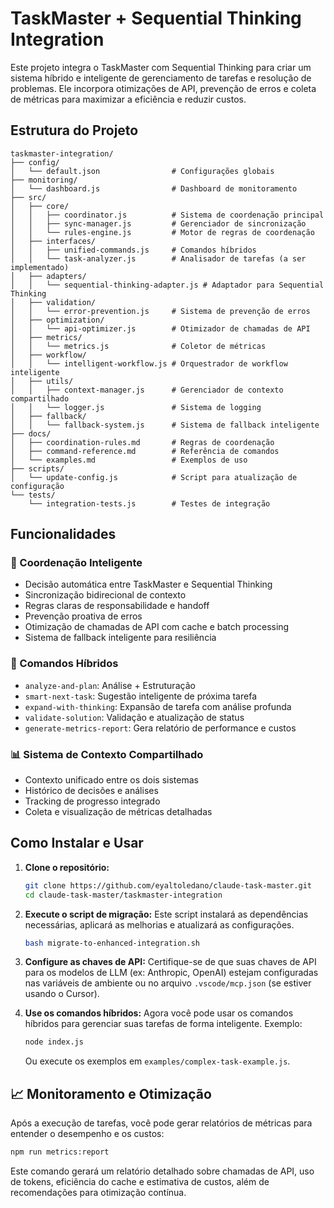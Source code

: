 # TaskMaster + Sequential Thinking Integration
 
 Este projeto integra o TaskMaster com Sequential Thinking para criar um sistema híbrido e inteligente de gerenciamento de tarefas e resolução de problemas. Ele incorpora otimizações de API, prevenção de erros e coleta de métricas para maximizar a eficiência e reduzir custos.
 
 ## Estrutura do Projeto
 
 ```
 taskmaster-integration/
 ├── config/
 │   └── default.json                # Configurações globais
 ├── monitoring/
 │   └── dashboard.js                # Dashboard de monitoramento
 ├── src/
 │   ├── core/
 │   │   ├── coordinator.js          # Sistema de coordenação principal
 │   │   ├── sync-manager.js         # Gerenciador de sincronização
 │   │   └── rules-engine.js         # Motor de regras de coordenação
 │   ├── interfaces/
 │   │   ├── unified-commands.js     # Comandos híbridos
 │   │   └── task-analyzer.js        # Analisador de tarefas (a ser implementado)
 │   ├── adapters/
 │   │   └── sequential-thinking-adapter.js # Adaptador para Sequential Thinking
 │   ├── validation/
 │   │   └── error-prevention.js     # Sistema de prevenção de erros
 │   ├── optimization/
 │   │   └── api-optimizer.js        # Otimizador de chamadas de API
 │   ├── metrics/
 │   │   └── metrics.js              # Coletor de métricas
 │   ├── workflow/
 │   │   └── intelligent-workflow.js # Orquestrador de workflow inteligente
 │   ├── utils/
 │   │   ├── context-manager.js      # Gerenciador de contexto compartilhado
 │   │   └── logger.js               # Sistema de logging
 │   ├── fallback/
 │   │   └── fallback-system.js      # Sistema de fallback inteligente
 ├── docs/
 │   ├── coordination-rules.md       # Regras de coordenação
 │   ├── command-reference.md        # Referência de comandos
 │   └── examples.md                 # Exemplos de uso
 ├── scripts/
 │   └── update-config.js            # Script para atualização de configuração
 └── tests/
     └── integration-tests.js        # Testes de integração
 ```
 
 ## Funcionalidades
 
 ### 🎯 Coordenação Inteligente
 - Decisão automática entre TaskMaster e Sequential Thinking
 - Sincronização bidirecional de contexto
 - Regras claras de responsabilidade e handoff
 - Prevenção proativa de erros
 - Otimização de chamadas de API com cache e batch processing
 - Sistema de fallback inteligente para resiliência
 
 ### 🔄 Comandos Híbridos
 - `analyze-and-plan`: Análise + Estruturação
 - `smart-next-task`: Sugestão inteligente de próxima tarefa
 - `expand-with-thinking`: Expansão de tarefa com análise profunda
 - `validate-solution`: Validação e atualização de status
 - `generate-metrics-report`: Gera relatório de performance e custos
 
 ### 📊 Sistema de Contexto Compartilhado
 - Contexto unificado entre os dois sistemas
 - Histórico de decisões e análises
 - Tracking de progresso integrado
 - Coleta e visualização de métricas detalhadas
 
 ## Como Instalar e Usar
 
 1.  **Clone o repositório:**
     ```bash
     git clone https://github.com/eyaltoledano/claude-task-master.git
     cd claude-task-master/taskmaster-integration
     ```
 
 2.  **Execute o script de migração:**
     Este script instalará as dependências necessárias, aplicará as melhorias e atualizará as configurações.
     ```bash
     bash migrate-to-enhanced-integration.sh
     ```
 
 3.  **Configure as chaves de API:**
     Certifique-se de que suas chaves de API para os modelos de LLM (ex: Anthropic, OpenAI) estejam configuradas nas variáveis de ambiente ou no arquivo `.vscode/mcp.json` (se estiver usando o Cursor).
 
 4.  **Use os comandos híbridos:**
     Agora você pode usar os comandos híbridos para gerenciar suas tarefas de forma inteligente.
     Exemplo:
     ```bash
     node index.js
     ```
     Ou execute os exemplos em `examples/complex-task-example.js`.
 
 ## 📈 Monitoramento e Otimização
 
 Após a execução de tarefas, você pode gerar relatórios de métricas para entender o desempenho e os custos:
 
 ```bash
 npm run metrics:report
 ```
 
 Este comando gerará um relatório detalhado sobre chamadas de API, uso de tokens, eficiência do cache e estimativa de custos, além de recomendações para otimização contínua.
